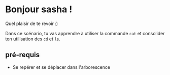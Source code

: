 # Bonjour sasha !

Quel plaisir de te revoir :)

Dans ce scénario, tu vas apprendre à utiliser la commande `cat` et consolider ton utilisation des `cd` et `ls`.

## pré-requis
* Se repérer et se déplacer dans l'arborescence

